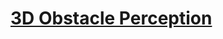 # [3D Obstacle Perception](https://github.com/ApolloAuto/apollo/blob/master/docs/specs/3d_obstacle_perception.md)
